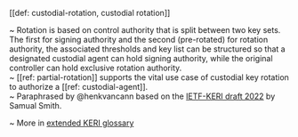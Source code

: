 [[def: custodial-rotation, custodial rotation]]

~ Rotation is based on control authority that is split between two key sets. The first for signing authority and the second (pre-rotated) for rotation authority, the associated thresholds and key list can be structured so that a designated custodial agent can hold signing authority, while the original controller can hold exclusive rotation authority.  
~ [[ref: partial-rotation]] supports the vital use case of custodial key rotation to authorize a [[ref: custodial-agent]].  
~ Paraphrased by @henkvancann based on the [IETF-KERI draft 2022](https://github.com/WebOfTrust/ietf-keri/blob/main/draft-ssmith-keri.md) by Samual Smith.

~ More in <a href="https://weboftrust.github.io/WOT-terms/docs/glossary/custodial-rotation">extended KERI glossary</a>
